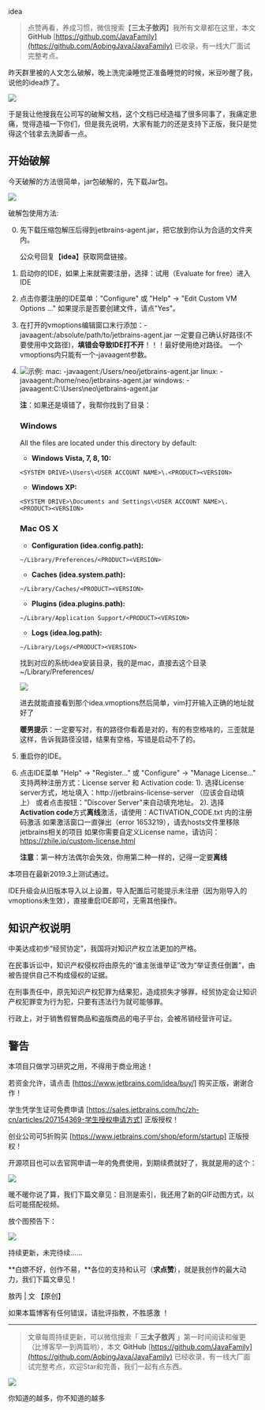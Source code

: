 idea

> 点赞再看，养成习惯，微信搜索【**三太子敖丙**】我所有文章都在这里，本文 **GitHub** [https://github.com/JavaFamily](https://github.com/AobingJava/JavaFamily) 已收录，有一线大厂面试完整考点。

昨天群里被的人文怎么破解，晚上洗完澡睡觉正准备睡觉的时候，米豆吵醒了我，说他的idea炸了。

![](https://tva1.sinaimg.cn/large/0082zybply1gbrmpzffcrj30xc0cktc0.jpg)

于是我让他搜我在公司写的破解文档，这个文档已经造福了很多同事了，我痛定思痛，觉得造福一下你们，但是我先说明，大家有能力的还是支持下正版，我只是觉得这个钱拿去洗脚香一点。

## 开始破解

今天破解的方法很简单，jar包破解的，先下载Jar包。

![](https://tva1.sinaimg.cn/large/006tNbRwly1gb36h9dmpfj30ys0emwi2.jpg)

 破解包使用方法:

 0. 先下载压缩包解压后得到jetbrains-agent.jar，把它放到你认为合适的文件夹内。

    公众号回复【**idea**】获取网盘链接。

 1. 启动你的IDE，如果上来就需要注册，选择：试用（Evaluate for free）进入IDE

 2. 点击你要注册的IDE菜单："Configure" 或 "Help" -> "Edit Custom VM Options ..."
    如果提示是否要创建文件，请点"Yes"。

 3. 在打开的vmoptions编辑窗口末行添加：-javaagent:/absolute/path/to/jetbrains-agent.jar
    一定要自己确认好路径(不要使用中文路径)，**填错会导致IDE打不开**！！！最好使用绝对路径。
    一个vmoptions内只能有一个-javaagent参数。

 4. ![](https://tva1.sinaimg.cn/large/006tNbRwly1gb36vup3pcj318i08eaax.jpg)示例:
    mac:      -javaagent:/Users/neo/jetbrains-agent.jar
    linux:    -javaagent:/home/neo/jetbrains-agent.jar
    windows:  -javaagent:C:\Users\neo\jetbrains-agent.jar

    **注**：如果还是填错了，我帮你找到了目录：

    ### Windows

    All the files are located under this directory by default:

    - **Windows Vista, 7, 8, 10:**

    ```
    <SYSTEM DRIVE>\Users\<USER ACCOUNT NAME>\.<PRODUCT><VERSION>
    ```

    - **Windows XP:**

    ```
    <SYSTEM DRIVE>\Documents and Settings\<USER ACCOUNT NAME>\.<PRODUCT><VERSION>
    ```

    ### Mac OS X

    - **Configuration (idea.config.path):**

    ```
    ~/Library/Preferences/<PRODUCT><VERSION>
    ```

    - **Caches (idea.system.path):**

    ```
    ~/Library/Caches/<PRODUCT><VERSION>
    ```

    - **Plugins (idea.plugins.path):**

    ```
    ~/Library/Application Support/<PRODUCT><VERSION>
    ```

    - **Logs (idea.log.path):**

    ```
    ~/Library/Logs/<PRODUCT><VERSION>
    ```

    找到对应的系统idea安装目录，我的是mac，直接去这个目录 ~/Library/Preferences/<PRODUCT><VERSION>

    ![](https://tva1.sinaimg.cn/large/006tNbRwly1gb36so0twvj30kg084jsa.jpg)

    进去就能直接看到那个idea.vmoptions然后简单，vim打开输入正确的地址就好了

    **暖男提示**：一定要写对，有的路径你看着是对的，有的有空格啥的，三歪就是这样，告诉我路径没错，结果有空格，写错是启动不了的。

 5. 重启你的IDE。

 6. 点击IDE菜单 "Help" -> "Register..." 或 "Configure" -> "Manage License..."
    支持两种注册方式：License server 和 Activation code:
    1). 选择License server方式，地址填入：http://jetbrains-license-server （应该会自动填上）
        或者点击按钮："Discover Server"来自动填充地址。
    2). 选择**Activation code**方式**离线**激活，请使用：ACTIVATION_CODE.txt 内的注册码激活
        如果激活窗口一直弹出（error 1653219），请去hosts文件里移除jetbrains相关的项目
        如果你需要自定义License name，请访问：https://zhile.io/custom-license.html

    **注意**：第一种方法偶尔会失效，你用第二种一样的，记得一定要**离线**

 本项目在最新2019.3上测试通过。

 IDE升级会从旧版本导入以上设置，导入配置后可能提示未注册（因为刚导入的vmoptions未生效），直接重启IDE即可，无需其他操作。

## 知识产权说明

中美达成初步“经贸协定”，我国将对知识产权立法更加的严格。

在民事诉讼中，知识产权侵权将由原先的“谁主张谁举证”改为“举证责任倒置”，由被告提供自己不构成侵权的证据。

在刑事责任中，原先知识产权犯罪为结果犯，造成损失才够罪，经贸协定会让知识产权犯罪变为行为犯，只要有违法行为就可能够罪。

行政上，对于销售假冒商品和盗版商品的电子平台，会被吊销经营许可证。

## 警告

 本项目只做学习研究之用，不得用于商业用途！

 若资金允许，请点击 [https://www.jetbrains.com/idea/buy/] 购买正版，谢谢合作！

 学生凭学生证可免费申请 [https://sales.jetbrains.com/hc/zh-cn/articles/207154369-学生授权申请方式] 正版授权！

 创业公司可5折购买 [https://www.jetbrains.com/shop/eform/startup] 正版授权！

开源项目也可以去官网申请一年的免费使用，到期续费就好了，我就是用的这个：

![](https://tva1.sinaimg.cn/large/0082zybply1gbrn1n0mi0j31cq0lkth8.jpg)

暖不暖你说了算，我们下篇文章见：目测是索引，我还用了新的GIF动图方式，以后可能搭配视频。

放个图预告下：

![](https://tva1.sinaimg.cn/large/0082zybply1gbrn3gpcfwg309m04i43b.gif)



持续更新，未完待续......

**白嫖不好，创作不易，**各位的支持和认可（**求点赞**），就是我创作的最大动力，我们下篇文章见！

敖丙 | 文  【原创】

如果本篇博客有任何错误，请批评指教，不胜感激 ！

------

> 文章每周持续更新，可以微信搜索「 **三太子敖丙** 」第一时间阅读和催更（比博客早一到两篇哟），本文 **GitHub** [https://github.com/JavaFamily](https://github.com/AobingJava/JavaFamily) 已经收录，有一线大厂面试完整考点，欢迎Star和完善，我们一起有点东西。

![](https://tva1.sinaimg.cn/large/0082zybply1gbs8wjbex8j30m80rkgpi.jpg)

你知道的越多，你不知道的越多
